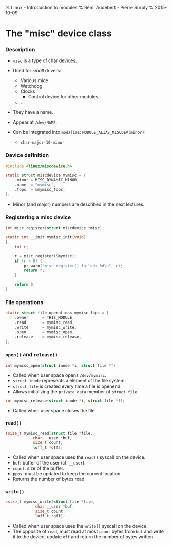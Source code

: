 % Linux - Introduction to modules
% Rémi Audebert - Pierre Surply
% 2015-10-09

# The "misc" device class

### Description

- `misc` is a type of char devices.
- Used for *small* drivers:

	- Various mice
	- Watchdog
	- Clocks
        - Control device for other modules
	- ...

- They have a name.
- Appear at `/dev/NAME`.
- Can be integrated into `modalias`: `MODULE_ALIAS_MISCDEV(minor)`:

	- `char-major-10-minor`

### Device definition

```C
#include <linux/miscdevice.h>

static struct miscdevice mymisc = {
	.minor = MISC_DYNAMIC_MINOR,
	.name  = "mymisc",
	.fops  = &mymisc_fops,
};

```

- Minor (and major) numbers are described in the next lectures.

### Registering a misc device

```C
int misc_register(struct miscdevice *misc);
```

```C
static int __init mymisc_init(void)
{
	int r;

	r = misc_register(&mymisc);
	if (r < 0) {
		pr_warn("misc_register() failed: %d\n", r);
		return r;
	}

	return 0;
}
```

### File operations

```C
static struct file_operations mymisc_fops = {
	.owner		= THIS_MODULE,
	.read		= mymisc_read,
	.write		= mymisc_write,
	.open		= mymisc_open,
	.release	= mymisc_release,
};
```

### `open()` and `release()`

```C
int mymisc_open(struct inode *i, struct file *f);
```

- Called when user space opens `/dev/mymisc`.
- `struct inode` represents a element of the file system.
- `struct file` is created every time a file is openend.
- Allows initializing the `private_data` member of `struct file`.

```C
int mymisc_release(struct inode *i, struct file *f);
```

- Called when user space closes the file.

### `read()`

```C
ssize_t mymisc_read(struct file *file,
		    char __user *buf,
		    size_t count,
		    loff_t *off);
```

- Called when user space uses the `read()` syscall on the device.
- `buf`: buffer of the user (cf. `__user`).
- `count`: size of the buffer.
- `ppos`: must be updated to keep the current location.
- Returns the number of bytes read.

### `write()`

```C
ssize_t mymisc_write(struct file *file,
		     char __user *buf,
		     size_t count,
		     loff_t *off);
```

- Called when user space uses the `write()` syscall on the device.
- The opposite of `read`, must read at most `count` bytes from `buf` and write
  it to the device, update `off` and return the number of bytes written.

<!--- vim: set spell: -->

